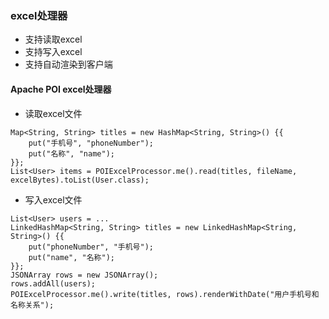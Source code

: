 ### excel处理器
- 支持读取excel
- 支持写入excel
- 支持自动渲染到客户端

#### Apache POI excel处理器
- 读取excel文件
```
Map<String, String> titles = new HashMap<String, String>() {{
    put("手机号", "phoneNumber");
    put("名称", "name");
}};
List<User> items = POIExcelProcessor.me().read(titles, fileName, excelBytes).toList(User.class);
```
- 写入excel文件
```
List<User> users = ...
LinkedHashMap<String, String> titles = new LinkedHashMap<String, String>() {{
    put("phoneNumber", "手机号");
    put("name", "名称");
}};
JSONArray rows = new JSONArray();
rows.addAll(users);
POIExcelProcessor.me().write(titles, rows).renderWithDate("用户手机号和名称关系");
```